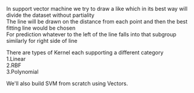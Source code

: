 In support vector machine we try to draw a like which in its best way will divide the dataset without partiality<br/>
The line will be drawn on the distance from each point and then the best fitting line would be chosen <br/>
For prediction whatever to the left of the line falls into that subgroup similarly for right side of line <br/>


There are types of Kernel each supporting a different category <br/>
1.Linear<br/>
2.RBF<br/>
3.Polynomial<br/>

We'll also build SVM from scratch using Vectors.
